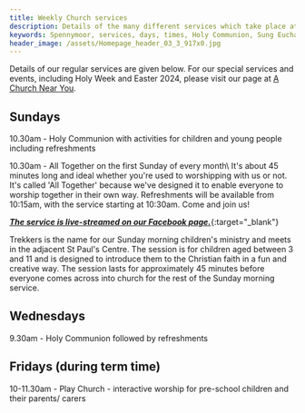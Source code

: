```yaml
---
title: Weekly Church services
description: Details of the many different services which take place at St Paul's Church Spennymoor.
keywords: Spennymoor, services, days, times, Holy Communion, Sung Eucharist, Play Church
header_image: /assets/Homepage_header_03_3_917x0.jpg
---
```

Details of our regular services are given below. For our special services and events, including Holy Week and Easter 2024, please visit our page at [A Church Near You](https://www.achurchnearyou.com/church/13565/).

## Sundays

10.30am - Holy Communion with activities for children and young people including refreshments

10.30am - All Together on the first Sunday of every month\\
It's about 45 minutes long and ideal whether you're used to worshipping with us or not. It's called 'All Together' because we've designed it to enable everyone to worship together in their own way. Refreshments will be available from 10:15am, with the service starting at 10:30am. Come and join us!

[_**The service is live-streamed on our Facebook page.**_](https://www.facebook.com/stpaulsspennymoor){:target="_blank"}

Trekkers is the name for our Sunday morning children's ministry and meets in the adjacent St Paul's Centre. The session is for children aged between 3 and 11 and is designed to introduce them to the Christian faith in a fun and creative way. The session lasts for approximately 45 minutes before everyone comes across into church for the rest of the Sunday morning service.

## Wednesdays

9.30am - Holy Communion followed by refreshments

## Fridays (during term time)

10-11.30am - Play Church - interactive worship for pre-school children and their parents/ carers
